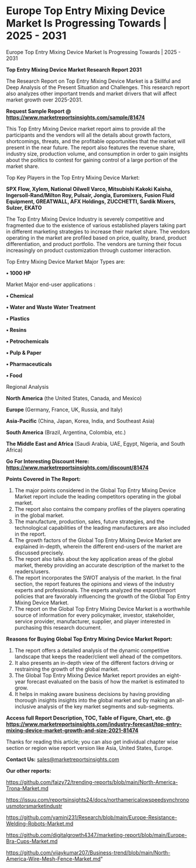 # Europe Top Entry Mixing Device Market Is Progressing Towards | 2025 - 2031
Europe Top Entry Mixing Device Market Is Progressing Towards | 2025 - 2031

<strong>Top Entry Mixing Device Market Research Report 2031</strong>

The Research Report on Top Entry Mixing Device Market is a Skillful and Deep Analysis of the Present Situation and Challenges. This research report also analyzes other important trends and market drivers that will affect market growth over 2025-2031.

<strong>Request Sample Report @ <a href=https://www.marketreportsinsights.com/sample/81474>https://www.marketreportsinsights.com/sample/81474</a></strong>

This Top Entry Mixing Device market report aims to provide all the participants and the vendors will all the details about growth factors, shortcomings, threats, and the profitable opportunities that the market will present in the near future. The report also features the revenue share, industry size, production volume, and consumption in order to gain insights about the politics to contest for gaining control of a large portion of the market share.

Top Key Players in the Top Entry Mixing Device Market:

<strong>SPX Flow, Xylem, National Oilwell Varco, Mitsubishi Kakoki Kaisha, Ingersoll-Rand/Milton Roy, Pulsair, Jongia, Euromixers, Fusion Fluid Equipment, GREATWALL, AFX Holdings, ZUCCHETTI, Sardik Mixers, Sulzer, EKATO</strong>

The Top Entry Mixing Device Industry is severely competitive and fragmented due to the existence of various established players taking part in different marketing strategies to increase their market share. The vendors operating in the market are profiled based on price, quality, brand, product differentiation, and product portfolio. The vendors are turning their focus increasingly on product customization through customer interaction.

Top Entry Mixing Device Market Major Types are:

<strong>• 1000 HP</strong>

Market Major end-user applications :

<strong>• Chemical

• Water and Waste Water Treatment

• Plastics

• Resins

• Petrochemicals

• Pulp & Paper

• Pharmaceuticals

• Food</strong>

Regional Analysis

</u><strong><b>North America</b></strong> (the United States, Canada, and Mexico)

<strong><b>Europe </b></strong>(Germany, France, UK, Russia, and Italy)

<strong><b>Asia-Pacific</b></strong> (China, Japan, Korea, India, and Southeast Asia)

<strong><b>South America</b></strong> (Brazil, Argentina, Colombia, etc.)

<strong><b>The Middle East and Africa</b></strong> (Saudi Arabia, UAE, Egypt, Nigeria, and South Africa)

<strong>Go For Interesting Discount Here: <a href=https://www.marketreportsinsights.com/discount/81474>https://www.marketreportsinsights.com/discount/81474</a></strong>

<strong>Points Covered in The Report:</strong>
<ol>
  <li>The major points considered in the Global Top Entry Mixing Device Market report include the leading competitors operating in the global market.</li>
  <li>The report also contains the company profiles of the players operating in the global market.</li>
  <li>The manufacture, production, sales, future strategies, and the technological capabilities of the leading manufacturers are also included in the report.</li>
  <li>The growth factors of the Global Top Entry Mixing Device Market are explained in-depth, wherein the different end-users of the market are discussed precisely.</li>
  <li>The report also talks about the key application areas of the global market, thereby providing an accurate description of the market to the readers/users.</li>
  <li>The report incorporates the SWOT analysis of the market. In the final section, the report features the opinions and views of the industry experts and professionals. The experts analyzed the export/import policies that are favorably influencing the growth of the Global Top Entry Mixing Device Market.</li>
  <li>The report on the Global Top Entry Mixing Device Market is a worthwhile source of information for every policymaker, investor, stakeholder, service provider, manufacturer, supplier, and player interested in purchasing this research document.</li>
</ol>
<strong>Reasons for Buying Global Top Entry Mixing Device Market Report:</strong>

<ol>
  <li>The report offers a detailed analysis of the dynamic competitive landscape that keeps the reader/client well ahead of the competitors.</li>
  <li>It also presents an in-depth view of the different factors driving or restraining the growth of the global market.</li>
  <li>The Global Top Entry Mixing Device Market report provides an eight-year forecast evaluated on the basis of how the market is estimated to grow.</li>
  <li>It helps in making aware business decisions by having providing thorough insights insights into the global market and by making an all-inclusive analysis of the key market segments and sub-segments.</li>
</ol>
<strong>Access full Report Description, TOC, Table of Figure, Chart, etc. @ <a href=https://www.marketreportsinsights.com/industry-forecast/top-entry-mixing-device-market-growth-and-size-2021-81474>https://www.marketreportsinsights.com/industry-forecast/top-entry-mixing-device-market-growth-and-size-2021-81474</a></strong>


Thanks for reading this article; you can also get individual chapter wise section or region wise report version like Asia, United States, Europe.

<strong>Contact Us:</strong>
sales@marketreportsinsights.com

<strong>Our other reports:</strong>

<a href=https://github.com/faizy72/trending-reports/blob/main/North-America-Trona-Market.md>https://github.com/faizy72/trending-reports/blob/main/North-America-Trona-Market.md</a>

<a href=https://issuu.com/reportsinsights24/docs/northamericalowspeedsynchronousmotorsmarketindustr>https://issuu.com/reportsinsights24/docs/northamericalowspeedsynchronousmotorsmarketindustr</a>

<a href=https://github.com/yamini231/Research/blob/main/Europe-Resistance-Welding-Robots-Market.md>https://github.com/yamini231/Research/blob/main/Europe-Resistance-Welding-Robots-Market.md</a>

<a href=https://github.com/digitalgrowth4347/marketing-report/blob/main/Europe-Bra-Cups-Market.md>https://github.com/digitalgrowth4347/marketing-report/blob/main/Europe-Bra-Cups-Market.md</a>

<a href=https://github.com/vijaykumar207/Business-trend/blob/main/North-America-Wire-Mesh-Fence-Market.md>https://github.com/vijaykumar207/Business-trend/blob/main/North-America-Wire-Mesh-Fence-Market.md</a>"
